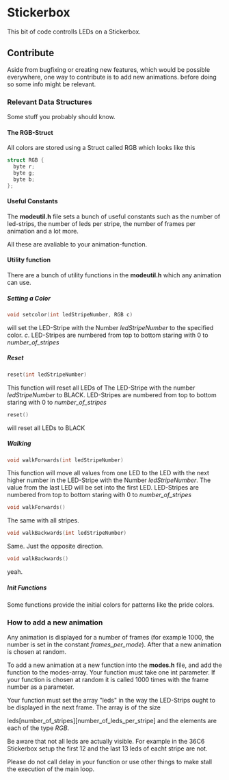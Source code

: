 # Stickerbox

This bit of code controlls LEDs on a Stickerbox.

## Contribute

Aside from bugfixing or creating new features, which would be possible everywhere,
one way to contribute is to add new animations. before doing so some info might
be relevant.

### Relevant Data Structures

Some stuff you probably should know.

#### The RGB-Struct
All colors are stored using a Struct called RGB which looks like this

```c++
struct RGB {
  byte r;
  byte g;
  byte b;
};
```

#### Useful Constants

The **modeutil.h** file sets a bunch of useful constants such as the number of
led-strips, the number of leds per stripe, the number of frames per animation
and a lot more.

All these are avaliable to your animation-function.

#### Utility function

There are a bunch of utility functions in the **modeutil.h** which any animation
can use.

##### Setting a Color
```c++
void setcolor(int ledStripeNumber, RGB c)
```
will set the LED-Stripe with the Number *ledStripeNumber* to the specified color.  *c*. LED-Stripes are numbered from top to bottom staring with 0 to *number_of_stripes*

##### Reset
```c++
reset(int ledStripeNumber)
```
This function will reset all LEDs of The LED-Stripe with the number *ledStripeNumber* to BLACK. LED-Stripes are numbered from top to bottom staring with 0 to *number_of_stripes*

```c++
reset()
```
will reset all LEDs to BLACK

##### Walking
```c++
void walkForwards(int ledStripeNumber)
```
This function will move all values from one LED to the LED with the next higher number in the LED-Stripe with the Number *ledStripeNumber*. The value from the last LED will be set into the first LED. LED-Stripes are numbered from top to bottom staring with 0 to *number_of_stripes*
```c++
void walkForwards()
```
The same with all stripes.
```c++
void walkBackwards(int ledStripeNumber)
```
Same. Just the opposite direction.
```c++
void walkBackwards()
```
yeah.
##### Init Functions
Some functions provide the initial colors for patterns like the pride colors.

### How to add a new animation

Any animation is displayed for a number of frames (for example 1000, the number is set in the constant *frames_per_mode*). After that a new animation is
chosen at random.

To add a new animation at a new function into the **modes.h** file, and add the
function to the modes-array. Your function must take one int parameter. If
your function is chosen at random it is called 1000 times with the frame
number as a parameter.

Your function must set the array "leds" in the way the LED-Strips ought to be
displayed in the next frame. The array is of the size

leds[number_of_stripes][number_of_leds_per_stripe] and the elements are each of
the type *RGB*.

Be aware that not all leds are actually visible. For example in the 36C6 Stickerbox setup the first 12 and the last 13
leds of eacht stripe are not.

Please do not call delay in your function or use other things to make stall the execution of the main loop.
